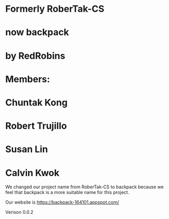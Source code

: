 # Formerly RoberTak-CS
# now backpack
# by RedRobins
# Members:
#       Chuntak Kong
#       Robert Trujillo
#       Susan Lin
#       Calvin Kwok
   
We changed our project name from RoberTak-CS to backpack because 
we feel that backpack is a more suitable name for this project.

Our website is https://backpack-164101.appspot.com/

Verison 0.0.2

